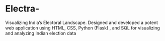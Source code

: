 # Electra-
Visualizing India’s Electoral Landscape. Designed and developed a potent web application using HTML, CSS, Python (Flask) , and SQL for visualizing and analyzing Indian election data
